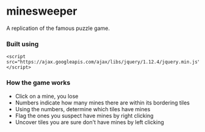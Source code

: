 # minesweeper
A replication of the famous puzzle game.

### Built using


```
<script src="https://ajax.googleapis.com/ajax/libs/jquery/1.12.4/jquery.min.js"></script>
```

### How the game works

* Click on a mine, you lose
* Numbers indicate how many mines there are within its bordering tiles
* Using the numbers, determine which tiles have mines
* Flag the ones you suspect have mines by right clicking
* Uncover tiles you are sure don't have mines by left clicking